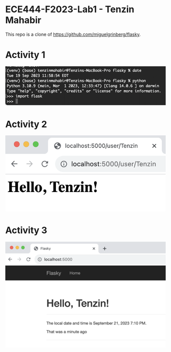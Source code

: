 # ECE444-F2023-Lab1 - Tenzin Mahabir
This repo is a clone of https://github.com/miguelgrinberg/flasky.

# Activity 1

![Activity 1](Assets/activity1.png)

# Activity 2

![Activity 2](Assets/activity2.png)

# Activity 3

![Activity 3](Assets/activity3.png)
